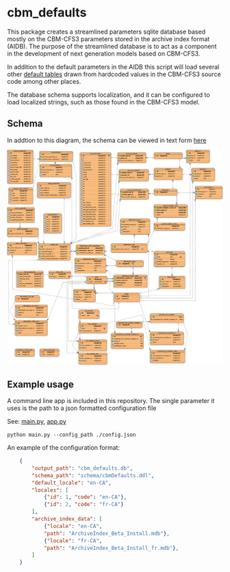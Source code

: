 # cbm_defaults

This package creates a streamlined parameters sqlite database based mostly on the CBM-CFS3 parameters stored in the archive index format (AIDB).  The purpose of the streamlined database is to act as a component in the development of next generation models based on CBM-CFS3.

In addition to the default parameters in the AIDB this script will load several other [default tables](/tables) drawn from hardcoded values in the CBM-CFS3 source code among other places.

The database schema supports localization, and it can be configured to load localized strings, such as those found in the CBM-CFS3 model. 

## Schema

In addtion to this diagram, the schema can be viewed in text form [here](https://github.com/cat-cfs/cbm_defaults/blob/master/schema/cbmDefaults.ddl)

![01](schema/diagram.png)

## Example usage

A command line app is included in this repository. The single parameter it uses is the path to a json formatted configuration file

See: [main.py](main.py), [app.py](cbm_defaults/app.py)

```
python main.py --config_path ./config.json
```

An example of the configuration format:
```json
    {
        "output_path": "cbm_defaults.db",
        "schema_path": "schema/cbmDefaults.ddl",
        "default_locale": "en-CA",
        "locales": [
            {"id": 1, "code": "en-CA"},
            {"id": 2, "code": "fr-CA"}
        ],
        "archive_index_data": [
            {"locale": "en-CA",
            "path": "ArchiveIndex_Beta_Install.mdb"},
            {"locale": "fr-CA",
            "path": "ArchiveIndex_Beta_Install_fr.mdb"},
        ]
    }
```
